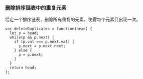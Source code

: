 <!--
 * @Author: 月魂
 * @Date: 2021-03-25 21:16:11
 * @LastEditTime: 2021-03-25 21:16:33
 * @LastEditors: 月魂
 * @Description: 
 * @FilePath: \leetcode-per-day\day78.md
-->
### 删除排序链表中的重复元素
给定一个排序链表，删除所有重复的元素，使得每个元素只出现一次。

```
var deleteDuplicates = function(head) {
  let p = head;
  while(p && p.next) {
    if (p.val === p.next.val) {
      p.next = p.next.next;
    } else {
      p = p.next;
    }
  }
  return head;
};
```